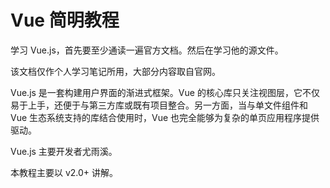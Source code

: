# Vue 简明教程

学习 Vue.js，首先要至少通读一遍官方文档。然后在学习他的源文件。

该文档仅作个人学习笔记所用，大部分内容取自官网。

Vue.js 是一套构建用户界面的渐进式框架。Vue 的核心库只关注视图层，它不仅易于上手，还便于与第三方库或既有项目整合。另一方面，当与单文件组件和 Vue 生态系统支持的库结合使用时，Vue 也完全能够为复杂的单页应用程序提供驱动。

Vue.js 主要开发者尤雨溪。

本教程主要以 v2.0+ 讲解。